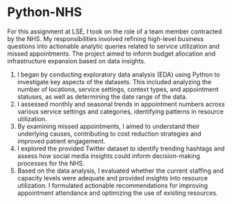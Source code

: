 # Python-NHS
For this assignment at LSE, I took on the role of a team member contracted by the NHS. My responsibilities involved refining high-level business questions into actionable analytic queries related to service utilization and missed appointments. The project aimed to inform budget allocation and infrastructure expansion based on data insights.

1. I began by conducting exploratory data analysis (EDA) using Python to investigate key aspects of the datasets. This included analyzing the number of locations, service settings, context types, and appointment statuses, as well as determining the date range of the data.
2. I assessed monthly and seasonal trends in appointment numbers across various service settings and categories, identifying patterns in resource utilization.
3. By examining missed appointments, I aimed to understand their underlying causes, contributing to cost reduction strategies and improved patient engagement.
4. I explored the provided Twitter dataset to identify trending hashtags and assess how social media insights could inform decision-making processes for the NHS.
5. Based on the data analysis, I evaluated whether the current staffing and capacity levels were adequate and provided insights into resource utilization. I formulated actionable recommendations for improving appointment attendance and optimizing the use of existing resources.

